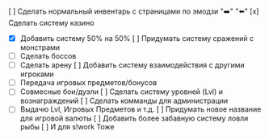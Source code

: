 [ ] Сделать нормальный инвентарь с страницами по эмодзи ":arrow_right:" ":arrow_left:"
[x] Сделать систему казино
  + [x] Добавить систему 50% на 50%
[ ] Придумать систему сражений с монстрами
  + [ ] Сделать боссов
  + [ ] Сделать арену
[ ] Добавить систему взаимодействия с другими игроками
  + [ ] Передача игровых предметов/бонусов
  + [ ] Совмесные бои/дуэли
[ ] Сделать систему уровней (Lvl) и вознаграждений
[ ] Сделать комманды для администрации
  + [ ] Выдачю Lvl, Игровых Предметов и т.д.
[ ] Придумать новое название для игровой валюты
[ ] Добавить более забавную систему ловли рыбы
[ ] И для s!work Тоже
